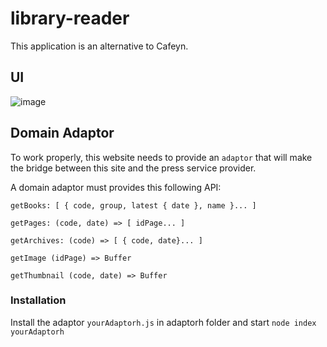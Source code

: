 # library-reader

This application is an alternative to Cafeyn.

## UI

![image](https://github.com/pdulvp/press-reader/assets/28950124/42133d28-63bd-4381-b2b8-a9b61b37399c)

## Domain Adaptor

To work properly, this website needs to provide an `adaptor` that will make the bridge between this site and the press service provider.

A domain adaptor must provides this following API:

`getBooks: [ { code, group, latest { date }, name }... ]`
  
`getPages: (code, date) => [ idPage... ]`

`getArchives: (code) => [ { code, date}... ]`

`getImage (idPage) => Buffer`

`getThumbnail (code, date) => Buffer`

### Installation

Install the adaptor `yourAdaptorh.js` in adaptorh folder and start `node index yourAdaptorh`


